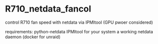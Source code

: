 # R710_netdata_fancol
control R710 fan speed with netdata via IPMItool (GPU pwoer considered)

requirements:
  python-netdata
  IPMItool for your system
  a working netdata daemon (docker for unraid)
